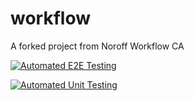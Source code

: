 # workflow
A forked project from Noroff Workflow CA

[![Automated E2E Testing](https://github.com/eskiltorset/workflow/actions/workflows/e2e-test.yml/badge.svg)](https://github.com/eskiltorset/workflow/actions/workflows/e2e-test.yml)

[![Automated Unit Testing](https://github.com/eskiltorset/workflow/actions/workflows/unit-test.yml/badge.svg)](https://github.com/eskiltorset/workflow/actions/workflows/unit-test.yml)
